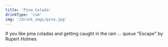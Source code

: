 ```yaml
---
title: 'Pina Colada'
drinkType: 'rum'
img: '/drink_imgs/pina.jpg'
---
```

If you like pina coladas and getting caught in the rain ... queue "Escape" by Rupert Holmes